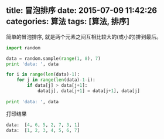 title: 冒泡排序
date: 2015-07-09 11:42:26
categories: 算法
tags: [算法, 排序]
---
简单的冒泡排序, 就是两个元素之间互相比较大的(或小的)排到最后。
```python
import random 

data = random.sample(range(1, 8), 7)
print 'data: ', data

for i in range(len(data)-1):
    for j in range(len(data)-1-i):
        if data[j] > data[j+1]:
            data[j], data[j+1] = data[j+1], data[j]
 
print 'data: ', data
```
打印结果
```python
data:  [4, 6, 5, 2, 7, 3, 1]
data:  [1, 2, 3, 4, 5, 6, 7]
```

